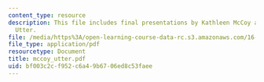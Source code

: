 ```yaml
---
content_type: resource
description: This file includes final presentations by Kathleen McCoy and Darlene
  Utter.
file: /media/https%3A/open-learning-course-data-rc.s3.amazonaws.com/16-622-experimental-projects-ii-fall-2003/bf003c2cf952c6a49b6706ed8c53faee_mccoy_utter.pdf
file_type: application/pdf
resourcetype: Document
title: mccoy_utter.pdf
uid: bf003c2c-f952-c6a4-9b67-06ed8c53faee
---
```

